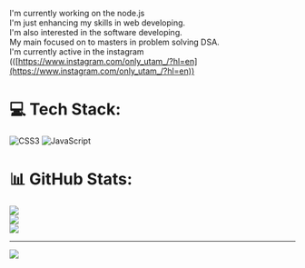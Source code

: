 I'm currently working on the node.js<br>
I'm just enhancing my skills in web developing.<br>
I'm also interested in the software developing.<br>
My main focused on to masters in problem solving DSA.<br>
I'm currently active in the instagram (([https://www.instagram.com/only_utam_/?hl=en](https://www.instagram.com/only_utam_/?hl=en)) <br>

# 💻 Tech Stack:
![CSS3](https://img.shields.io/badge/css3-%231572B6.svg?style=for-the-badge&logo=css3&logoColor=white) ![JavaScript](https://img.shields.io/badge/javascript-%23323330.svg?style=for-the-badge&logo=javascript&logoColor=%23F7DF1E)
# 📊 GitHub Stats:
![](https://github-readme-stats.vercel.app/api?username=utam-git&theme=merko&hide_border=true&include_all_commits=false&count_private=false)<br/>
![](https://nirzak-streak-stats.vercel.app/?user=utam-git&theme=merko&hide_border=true)<br/>
![](https://github-readme-stats.vercel.app/api/top-langs/?username=utam-git&theme=merko&hide_border=true&include_all_commits=false&count_private=false&layout=compact)

---
[![](https://visitcount.itsvg.in/api?id=utam-git&icon=0&color=0)](https://visitcount.itsvg.in)

<!-- Proudly created with GPRM ( https://gprm.itsvg.in ) -->
